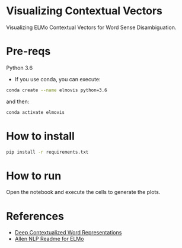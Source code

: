# Visualizing Contextual Vectors

Visualizing ELMo Contextual Vectors for Word Sense Disambiguation. 

# Pre-reqs
Python 3.6
 - If you use conda, you can execute:

```bash
conda create --name elmovis python=3.6
```

and then:

```bash
conda activate elmovis
```

# How to install
```bash
pip install -r requirements.txt
```

# How to run
Open the notebook and execute the cells to generate the plots.

# References
- [Deep Contextualized Word Representations](https://arxiv.org/pdf/1802.05365.pdf)
- [Allen NLP Readme for ELMo](https://github.com/allenai/allennlp/blob/master/tutorials/how_to/elmo.md)
